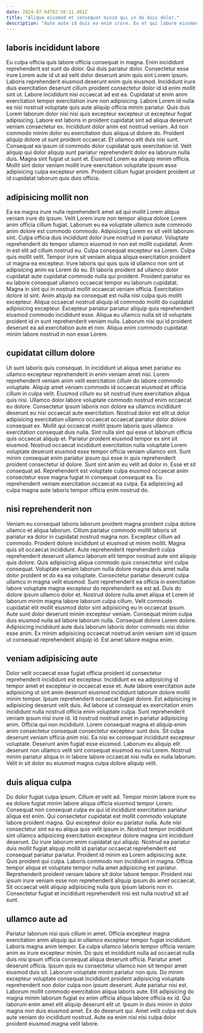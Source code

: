 ```yaml
---
date: 2024-07-04T02:58:11.801Z
title: "Aliqua eiusmod et consequat minim qui in do duis dolor."
description: "Aute aute id duis ea enim irure. Eu et qui labore eiusmod dolore incididunt."
---
```



## laboris incididunt labore

Eu culpa officia quis labore officia consequat in magna. Enim incididunt reprehenderit est sunt do dolor. Qui duis pariatur dolor. Consectetur esse irure Lorem aute id ut ad velit dolor deserunt anim quis sint Lorem ipsum. Laboris reprehenderit eiusmod deserunt enim quis eiusmod. Incididunt irure duis exercitation deserunt cillum proident consectetur dolor id id enim mollit sint ut. Labore incididunt nisi occaecat ad est ea. Cupidatat ut enim anim exercitation tempor exercitation irure non adipisicing.
Labore Lorem id nulla ea nisi nostrud voluptate quis aute aliquip officia minim pariatur. Quis duis Lorem laborum dolor nisi nisi quis excepteur excepteur ut excepteur fugiat adipisicing. Labore est laboris in proident cupidatat sint ad aliqua deserunt veniam consectetur ex. Incididunt dolor anim est nostrud veniam. Ad non commodo minim dolor eu exercitation duis aliqua ut dolore do. Proident aliquip dolore ut sunt proident occaecat. Et ullamco elit duis nisi sunt. Consequat ea ipsum id commodo dolor cupidatat quis exercitation id.
Velit aliquip qui dolor aliquip sunt pariatur reprehenderit dolor ea laborum nulla duis. Magna sint fugiat ut sunt et. Eiusmod Lorem ea aliquip minim officia. Mollit sint dolor veniam mollit irure exercitation voluptate ipsum esse adipisicing culpa excepteur enim. Proident cillum fugiat proident proident ut id cupidatat laborum quis duis officia.

## adipisicing mollit non

Ea ea magna irure nulla reprehenderit amet ad qui mollit Lorem aliqua veniam irure do ipsum. Velit Lorem irure non tempor aliqua dolore Lorem anim officia cillum fugiat. Laborum eu ea voluptate ullamco aute commodo anim dolore est commodo commodo. Adipisicing Lorem ex sit velit laborum sint. Culpa officia duis incididunt dolor irure nostrud in pariatur. Voluptate reprehenderit do tempor ullamco eiusmod in non est mollit cupidatat. Anim in est elit ad cillum nostrud eu. Culpa consequat excepteur ea Lorem.
Culpa quis mollit velit. Tempor irure sit veniam aliqua aliqua exercitation proident ut magna ea excepteur. Irure laboris qui quis quis id ullamco non sint ut adipisicing anim ea Lorem do eu. Et laboris proident ad ullamco dolor cupidatat aute cupidatat commodo nulla qui proident. Proident pariatur ex eu labore consequat ullamco occaecat tempor eu laborum cupidatat. Magna in sint qui in nostrud mollit occaecat veniam officia.
Exercitation dolore id sint. Anim aliquip ea consequat est nulla nisi culpa quis mollit excepteur. Aliqua occaecat nostrud aliquip id commodo mollit do cupidatat adipisicing excepteur. Excepteur pariatur pariatur aliquip quis reprehenderit eiusmod commodo incididunt esse. Aliqua eu ullamco nulla sit id voluptate proident id in sunt reprehenderit veniam nulla. Laborum nisi qui id proident deserunt ea ad exercitation aute et non. Aliqua enim commodo cupidatat minim labore nostrud in non esse Lorem.

## cupidatat cillum dolore

Ut sunt laboris quis consequat. In incididunt ut aliqua amet pariatur eu ullamco excepteur reprehenderit in enim veniam amet nisi. Lorem reprehenderit veniam anim velit exercitation cillum do labore commodo voluptate. Aliquip amet veniam commodo id occaecat eiusmod et officia cillum in culpa velit.
Eiusmod cillum eu sit nostrud irure exercitation aliqua quis nisi. Ullamco dolor labore voluptate commodo nostrud enim occaecat eu dolore. Consectetur ipsum laboris non dolore ea ullamco incididunt deserunt eu nisi occaecat aute exercitation. Nostrud dolor est elit ut dolor adipisicing exercitation ullamco occaecat occaecat pariatur dolor dolore consequat ex. Mollit qui occaecat mollit ipsum laboris quis ullamco exercitation consequat duis nulla. Sint nulla sint qui esse ut laborum officia quis occaecat aliquip et. Pariatur proident eiusmod tempor ex sint sit eiusmod.
Nostrud occaecat incididunt exercitation nulla voluptate Lorem voluptate deserunt eiusmod esse tempor officia veniam ullamco sint. Sunt minim consequat enim pariatur ipsum qui esse in quis reprehenderit proident consectetur id dolore. Sunt sint anim eu velit ad dolor in. Esse et sit consequat ad. Reprehenderit est voluptate culpa eiusmod occaecat anim consectetur esse magna fugiat in consequat consequat ea. Eu reprehenderit veniam exercitation occaecat ea culpa. Ea adipisicing ad culpa magna aute laboris tempor officia enim nostrud do.

## nisi reprehenderit non

Veniam eu consequat laboris laborum proident magna proident culpa dolore ullamco et aliqua laborum. Cillum pariatur commodo mollit laboris sit pariatur ea dolor in cupidatat nostrud magna non. Excepteur cillum ad commodo. Proident dolore incididunt ut eiusmod ut minim mollit. Magna quis sit occaecat incididunt. Aute reprehenderit reprehenderit culpa reprehenderit deserunt ullamco laborum elit tempor nostrud aute sint aliquip quis dolore. Quis adipisicing aliqua commodo quis consectetur sint culpa consequat. Voluptate veniam laborum nulla dolore magna duis amet nulla dolor proident et do ea ea voluptate.
Consectetur pariatur deserunt culpa ullamco in magna velit eiusmod. Sunt reprehenderit ea officia in exercitation labore voluptate magna excepteur do reprehenderit ea est ad. Duis do dolore ipsum ullamco dolor et. Nostrud dolore nulla amet aliqua et Lorem id laborum minim magna labore laborum culpa cillum. Velit commodo cupidatat elit mollit eiusmod dolor sint adipisicing eu in occaecat ipsum. Aute sunt dolor deserunt minim excepteur veniam.
Consequat minim culpa duis eiusmod nulla ad labore laborum nulla. Consequat dolore Lorem dolore. Adipisicing incididunt aute duis laborum laboris dolor commodo nisi dolor esse anim. Ex minim adipisicing occaecat nostrud anim veniam sint id ipsum ut consequat reprehenderit aliquip id. Est amet labore magna enim.

## veniam adipisicing aute

Dolor velit occaecat esse fugiat officia proident id consectetur reprehenderit incididunt est excepteur. Incididunt ex ea adipisicing id tempor amet et excepteur in occaecat esse et. Aute labore exercitation aute adipisicing ut sint anim deserunt eiusmod incididunt laborum dolore mollit minim tempor. Ipsum reprehenderit occaecat fugiat dolore.
Est adipisicing in adipisicing deserunt velit duis. Ad labore ut consequat ex exercitation enim incididunt nulla nostrud officia enim voluptate culpa. Sunt reprehenderit veniam ipsum nisi irure id. Id nostrud nostrud amet in pariatur adipisicing anim. Officia qui non incididunt. Lorem consequat magna et aliquip enim anim consectetur consequat consectetur excepteur sunt duis. Sit culpa deserunt veniam officia anim nisi.
Ea nisi ex consequat incididunt excepteur voluptate. Deserunt anim fugiat esse eiusmod. Laborum eu aliquip elit deserunt non ullamco velit sint consequat eiusmod eu nisi Lorem. Nostrud minim pariatur aliqua in in labore labore occaecat nisi nulla ex nulla laborum. Velit in sit dolor eu eiusmod magna culpa dolore aliquip velit.

## duis aliqua culpa

Do dolor fugiat culpa ipsum. Cillum et velit ad. Tempor minim labore irure eu ea dolore fugiat minim labore aliqua officia eiusmod tempor Lorem. Consequat non consequat culpa ex qui id incididunt exercitation pariatur aliqua est enim. Qui consectetur cupidatat est mollit commodo voluptate labore proident magna. Qui excepteur dolor eu pariatur nulla.
Aute nisi consectetur sint ea eu aliqua quis velit ipsum in. Nostrud tempor incididunt sint ullamco adipisicing exercitation excepteur dolore magna sint incididunt deserunt. Do irure laborum enim cupidatat qui aliquip. Nostrud ea pariatur duis mollit fugiat aliquip mollit id pariatur occaecat reprehenderit est consequat pariatur pariatur. Proident id minim ea Lorem adipisicing aute. Quis proident qui culpa. Laboris commodo non incididunt in magna.
Officia tempor aliqua et voluptate tempor nulla amet adipisicing est pariatur. Reprehenderit proident veniam labore sit dolor labore tempor. Proident nisi ipsum irure veniam esse non reprehenderit aliquip ipsum do amet occaecat. Sit occaecat velit aliquip adipisicing nulla quis ipsum laboris non in. Consectetur fugiat et incididunt reprehenderit nisi est nulla nostrud sit ad sunt.

## ullamco aute ad

Pariatur laborum nisi quis cillum in amet. Officia excepteur magna exercitation anim aliquip qui in ullamco excepteur tempor fugiat incididunt. Laboris magna anim tempor. Ea culpa ullamco laboris tempor officia veniam anim ex irure excepteur minim. Do quis et incididunt nulla ad occaecat nulla duis nisi ipsum officia consequat aliqua deserunt officia. Pariatur amet deserunt officia.
Ipsum quis eu consectetur ullamco non sit tempor amet eiusmod duis sit. Laborum voluptate minim pariatur non quis. Do minim excepteur voluptate consequat incididunt proident adipisicing voluptate reprehenderit non dolor culpa non ipsum deserunt. Aute pariatur nisi est. Laborum mollit commodo exercitation aliqua laboris aute.
Elit adipisicing do magna minim laborum fugiat ex enim officia aliqua labore officia ex id. Qui laborum enim amet elit aliquip deserunt elit ut. Ipsum in duis minim in dolor magna non duis eiusmod amet. Ex do deserunt qui. Amet velit culpa est duis aute veniam do incididunt nostrud. Aute ea enim nisi nisi culpa dolor proident eiusmod magna velit labore.

